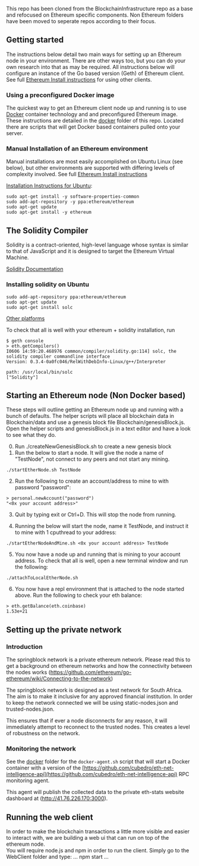 This repo has been cloned from the BlockchainInfrastructure repo as a base and refocused on Ethereum specific components.
Non Ethereum folders have been moved to seperate repos according to their focus.  

## Getting started ##

The instructions below detail two main ways for setting up an Ethereum node in your environment. There are other ways too, but you can do your own research into that as may be required. All instructions below will configure an instance of the Go based version (Geth) of Ethereum client. See full [Ethereum Install instructions](https://www.ethereum.org/cli) for using other clients.

### Using a preconfigured Docker image ###

The quickest way to get an Ethereum client node up and running is to use [Docker](https://docs.docker.com/engine/installation/) container technology and and preconfigured Ethereum image. 
These instructions are detailed in the [docker](https://github.com/springblock/Ethereum/tree/master/docker) folder of this repo. 
Located there are scripts that will get Docker based containers pulled onto your server.

### Manual Installation of an Ethereum environment ###

Manual installations are most easily accomplished on Ubuntu Linux (see below), but other environments are supported with differing levels of complexity involved. See full [Ethereum Install instructions](https://www.ethereum.org/cli)

[Installation Instructions for Ubuntu](https://github.com/ethereum/go-ethereum/wiki/Installation-Instructions-for-Ubuntu):

```
sudo apt-get install -y software-properties-common
sudo add-apt-repository -y ppa:ethereum/ethereum
sudo apt-get update
sudo apt-get install -y ethereum
```


## The Solidity Compiler ##

Solidity is a contract-oriented, high-level language whose syntax is similar to that of JavaScript and it is designed to target the Ethereum Virtual Machine.

[Solidity Documentation](https://solidity.readthedocs.io/en/latest/)

### Installing solidity on Ubuntu ###

```
sudo add-apt-repository ppa:ethereum/ethereum
sudo apt-get update
sudo apt-get install solc
```

[Other platforms](http://solidity.readthedocs.io/en/latest/installing-solidity.html#binary-packages)  

To check that all is well with your ethereum + solidity installation, run

```
$ geth console
> eth.getCompilers()
I0606 14:59:20.468976 common/compiler/solidity.go:114] solc, the solidity compiler commandline interface
Version: 0.3.4-0a0fc046/RelWithDebInfo-Linux/g++/Interpreter

path: /usr/local/bin/solc
["Solidity"]
```

## Starting an Ethereum node (Non Docker based) ##

These steps will outline getting an Ethereum node up and running with a bunch of defaults. The helper scripts will place all blockchain data in Blockchain/data and use a genesis block file Blockchain/genesisBlock.js. Open the helper scripts and genesisBlock.js in a text editor and have a look to see what they do.

0. Run ./createNewGenesisBlock.sh to create a new genesis block
1. Run the below to start a node. It will give the node a name of "TestNode", not connect to any peers and not start any mining.
```
./startEtherNode.sh TestNode
```

2. Run the following to create an account/address to mine to with password "password":
```
> personal.newAccount("password")
"<0x your account address>"
```

3. Quit by typing exit or Ctrl+D. This will stop the node from running.

4. Running the below will start the node, name it TestNode, and instruct it to mine with 1 cputhread to your address:
```
./startEtherNodeAndMine.sh <0x your account address> TestNode
```

5. You now have a node up and running that is mining to your account address. To check that all is well, open a new terminal window and run the following:
```
./attachToLocalEtherNode.sh
```

6. You now have a repl environment that is attached to the node started above. Run the following to check your eth balance:
```
> eth.getBalance(eth.coinbase)
1.53e+21
```

## Setting up the private network ##

### Introduction ###
The springblock network is a private ethereum network.  Please read this to get a background on ethereum networks and how the connectivity between the nodes works (https://github.com/ethereum/go-ethereum/wiki/Connecting-to-the-network)

The springblock network is designed as a test network for South Africa.  The aim is to make it inclusive for any approved financial institution.  In order to keep the network connected we will be using static-nodes.json and trusted-nodes.json.

This ensures that if ever a node disconnects for any reason, it will immediately attempt to reconnect to the trusted nodes.  This creates a level of robustness on the network.

### Monitoring the network ###

See the [docker](https://github.com/springblock/BlockchainInfrastructure/tree/master/docker) folder for the ``docker-agent.sh`` script that will start a Docker container with a version of the [https://github.com/cubedro/eth-net-intelligence-api](https://github.com/cubedro/eth-net-intelligence-api) RPC monitoring agent.

This agent will publish the collected data to the private eth-stats website dashboard at (http://41.76.226.170:3000).

## Running the web client ##
In order to make the blockchain transactions a little more visible and easier to interact with, we are building a web ui that can run on top of the ethereum node.  
You will require node.js and npm in order to run the client.  Simply go to the WebClient folder and type: 
...
npm start
...
